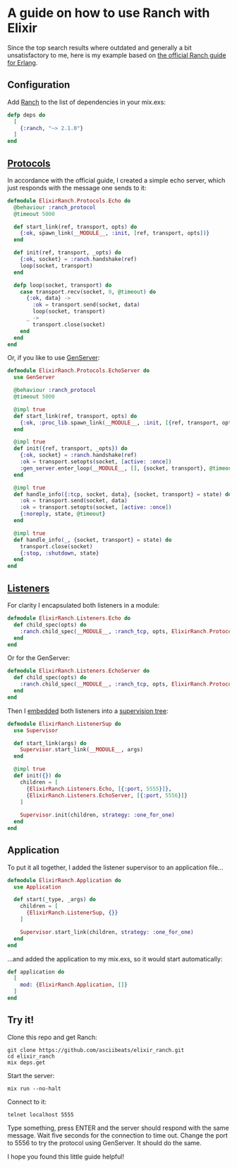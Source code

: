 # A guide on how to use Ranch with Elixir
Since the top search results where outdated and generally a bit unsatisfactory to me, here is my example based on [the official Ranch guide for Erlang](https://ninenines.eu/docs/en/ranch/2.1/guide/).

## Configuration
Add [Ranch](https://ninenines.eu/docs/en/ranch/2.1/guide/) to the list of dependencies in your mix.exs:
```elixir
defp deps do
  [
    {:ranch, "~> 2.1.0"}
  ]
end
```
## [Protocols](https://ninenines.eu/docs/en/ranch/2.1/guide/protocols/)
In accordance with the official guide, I created a simple echo server, which just responds with the message one sends to it:
```elixir
defmodule ElixirRanch.Protocols.Echo do
  @behaviour :ranch_protocol
  @timeout 5000

  def start_link(ref, transport, opts) do
    {:ok, spawn_link(__MODULE__, :init, [ref, transport, opts])}
  end

  def init(ref, transport, _opts) do
    {:ok, socket} = :ranch.handshake(ref)
    loop(socket, transport)
  end

  defp loop(socket, transport) do
    case transport.recv(socket, 0, @timeout) do
      {:ok, data} ->
        :ok = transport.send(socket, data)
        loop(socket, transport)
      _ ->
        transport.close(socket)
    end
  end
end
```
Or, if you like to use [GenServer](https://hexdocs.pm/elixir/GenServer.html):
```elixir
defmodule ElixirRanch.Protocols.EchoServer do
  use GenServer

  @behaviour :ranch_protocol
  @timeout 5000

  @impl true
  def start_link(ref, transport, opts) do
    {:ok, :proc_lib.spawn_link(__MODULE__, :init, [{ref, transport, opts}])}
  end

  @impl true
  def init({ref, transport, _opts}) do
    {:ok, socket} = :ranch.handshake(ref)
    :ok = transport.setopts(socket, [active: :once])
    :gen_server.enter_loop(__MODULE__, [], {socket, transport}, @timeout)
  end

  @impl true
  def handle_info({:tcp, socket, data}, {socket, transport} = state) do
    :ok = transport.send(socket, data)
    :ok = transport.setopts(socket, [active: :once])
    {:noreply, state, @timeout}
  end

  @impl true
  def handle_info(_, {socket, transport} = state) do
    transport.close(socket)
    {:stop, :shutdown, state}
  end
end
```
## [Listeners](https://ninenines.eu/docs/en/ranch/2.1/guide/listeners/)
For clarity I encapsulated both listeners in a module:
```elixir
defmodule ElixirRanch.Listeners.Echo do
  def child_spec(opts) do
    :ranch.child_spec(__MODULE__, :ranch_tcp, opts, ElixirRanch.Protocols.Echo, [])
  end
end
```
Or for the GenServer:
```elixir
defmodule ElixirRanch.Listeners.EchoServer do
  def child_spec(opts) do
    :ranch.child_spec(__MODULE__, :ranch_tcp, opts, ElixirRanch.Protocols.EchoServer, [])
  end
end
```
Then I [embedded](https://ninenines.eu/docs/en/ranch/2.1/guide/embedded/) both listeners into a [supervision tree](https://hexdocs.pm/elixir/1.12/Supervisor.html):
```elixir
defmodule ElixirRanch.ListenerSup do
  use Supervisor

  def start_link(args) do
    Supervisor.start_link(__MODULE__, args)
  end

  @impl true
  def init({}) do
    children = [
      {ElixirRanch.Listeners.Echo, [{:port, 5555}]},
      {ElixirRanch.Listeners.EchoServer, [{:port, 5556}]}
    ]
    
    Supervisor.init(children, strategy: :one_for_one)
  end
end
```
## Application
To put it all together, I added the listener supervisor to an application file...
```elixir
defmodule ElixirRanch.Application do
  use Application

  def start(_type, _args) do
    children = [
      {ElixirRanch.ListenerSup, {}}
    ]

    Supervisor.start_link(children, strategy: :one_for_one)
  end
end
```
...and added the application to my mix.exs, so it would start automatically:
```elixir
def application do
  [
    mod: {ElixirRanch.Application, []}
  ]
end
```
## Try it!
Clone this repo and get Ranch:
```
git clone https://github.com/asciibeats/elixir_ranch.git
cd elixir_ranch
mix deps.get
```
Start the server:
```
mix run --no-halt
```
Connect to it:
```
telnet localhost 5555
```
Type something, press ENTER and the server should respond with the same message. Wait five seconds for the connection to time out. Change the port to 5556 to try the protocol using GenServer. It should do the same.

I hope you found this little guide helpful!
